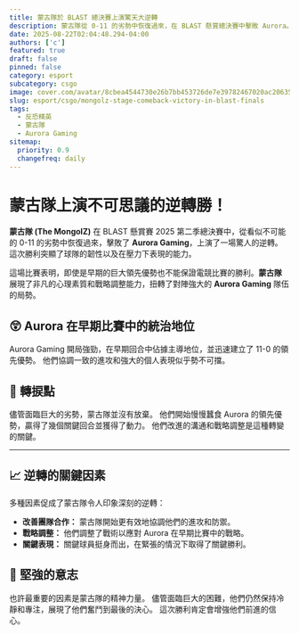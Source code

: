```yaml
---
title: 蒙古隊於 BLAST 總決賽上演驚天大逆轉
description: 蒙古隊從 0-11 的劣勢中恢復過來，在 BLAST 懸賞總決賽中擊敗 Aurora。
date: 2025-08-22T02:04:48.294-04:00
authors: ['c']
featured: true
draft: false
pinned: false
category: esport
subcategory: csgo
image: cover.com/avatar/8cbea4544730e26b7bb453726de7e39782467020ac206358b92d1d3d08efe55f?s=500&d=wp_user_avatar&r=g
slug: esport/csgo/mongolz-stage-comeback-victory-in-blast-finals
tags:
  - 反恐精英
  - 蒙古隊
  - Aurora Gaming
sitemap:
  priority: 0.9
  changefreq: daily
---
```


# 蒙古隊上演不可思議的逆轉勝！

**蒙古隊 (The MongolZ)** 在 BLAST 懸賞賽 2025 第二季總決賽中，從看似不可能的 0-11 的劣勢中恢復過來，擊敗了 **Aurora Gaming**，上演了一場驚人的逆轉。 這次勝利突顯了球隊的韌性以及在壓力下表現的能力。

這場比賽表明，即使是早期的巨大領先優勢也不能保證電競比賽的勝利。**蒙古隊** 展現了非凡的心理素質和戰略調整能力，扭轉了對陣強大的 **Aurora Gaming** 隊伍的局勢。

## 😲 Aurora 在早期比賽中的統治地位

Aurora Gaming 開局強勁，在早期回合中佔據主導地位，並迅速建立了 11-0 的領先優勢。 他們協調一致的進攻和強大的個人表現似乎勢不可擋。

## 🤔 轉捩點

儘管面臨巨大的劣勢，蒙古隊並沒有放棄。 他們開始慢慢蠶食 Aurora 的領先優勢，贏得了幾個關鍵回合並獲得了動力。 他們改進的溝通和戰略調整是這種轉變的關鍵。

---

## 📈 逆轉的關鍵因素

多種因素促成了蒙古隊令人印象深刻的逆轉：

- **改善團隊合作：** 蒙古隊開始更有效地協調他們的進攻和防禦。
- **戰略調整：** 他們調整了戰術以應對 Aurora 在早期比賽中的戰略。
- **關鍵表現：** 關鍵球員挺身而出，在緊張的情況下取得了關鍵勝利。

## 💪 堅強的意志

也許最重要的因素是蒙古隊的精神力量。 儘管面臨巨大的困難，他們仍然保持冷靜和專注，展現了他們奮鬥到最後的決心。 這次勝利肯定會增強他們前進的信心。